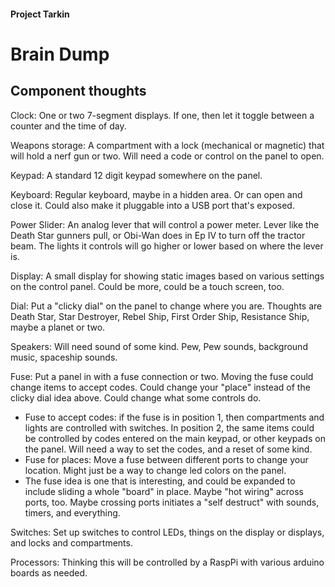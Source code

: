 #### Project Tarkin
# Brain Dump

## Component thoughts
Clock: One or two 7-segment displays. If one, then let it toggle between a counter and the time of day.

Weapons storage: A compartment with a lock (mechanical or magnetic) that will hold a nerf gun or two. Will need a code or control on the panel
to open.

Keypad: A standard 12 digit keypad somewhere on the panel.

Keyboard: Regular keyboard, maybe in a hidden area. Or can open and close it. Could also make it pluggable into a USB port that's exposed.

Power Slider: An analog lever that will control a power meter. Lever like the Death Star gunners pull, or Obi-Wan does in Ep IV to turn off the
tractor beam. The lights it controls will go higher or lower based on where the lever is.

Display: A small display for showing static images based on various settings on the control panel. Could be more, could be a touch screen, too.

Dial: Put a "clicky dial" on the panel to change where you are. Thoughts are Death Star, Star Destroyer, Rebel Ship, First Order Ship, Resistance
Ship, maybe a planet or two.

Speakers: Will need sound of some kind. Pew, Pew sounds, background music, spaceship sounds.

Fuse: Put a panel in with a fuse connection or two. Moving the fuse could change items to accept codes. Could change your "place" instead of the
clicky dial idea above. Could change what some controls do.
  - Fuse to accept codes: if the fuse is in position 1, then compartments and lights are controlled with switches. In position 2, the same items
  could be controlled by codes entered on the main keypad, or other keypads on the panel. Will need a way to set the codes, and a reset of some
  kind.
  - Fuse for places: Move a fuse between different ports to change your location. Might just be a way to change led colors on the panel.
  - The fuse idea is one that is interesting, and could be expanded to include sliding a whole "board" in place. Maybe "hot wiring" across ports,
  too. Maybe crossing ports initiates a "self destruct" with sounds, timers, and everything.

Switches: Set up switches to control LEDs, things on the display or displays, and locks and compartments.

Processors: Thinking this will be controlled by a RaspPi with various arduino boards as needed.
